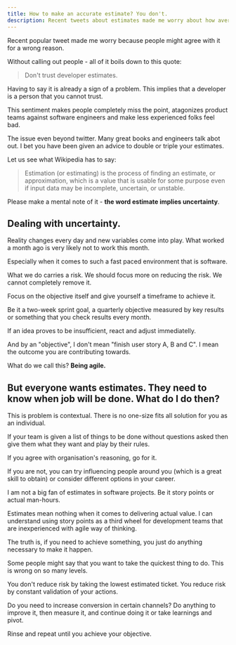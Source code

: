 ```yaml
---
title: How to make an accurate estimate? You don't.
description: Recent tweets about estimates made me worry about how average developer or team member preceives estimation.
---
```


Recent popular tweet made me worry because people might agree with it for a wrong reason.

Without calling out people - all of it boils down to this quote:

> Don't trust developer estimates.

Having to say it is already a sign of a problem. This implies that a developer is a person that you cannot trust.

This sentiment makes people completely miss the point, atagonizes product teams against software engineers and make less experienced folks feel bad.

The issue even beyond twitter. Many great books and engineers talk abot out. I bet you have been given an advice to double or triple your estimates.

Let us see what Wikipedia has to say:

> Estimation (or estimating) is the process of finding an estimate, 
> or approximation, which is a value that is usable for some purpose even if input data 
> may be incomplete, uncertain, or unstable. 

Please make a mental note of it - **the word estimate implies uncertainty**.

## Dealing with uncertainty.

Reality changes every day and new variables come into play. What worked a month ago is very likely not to work this month.

Especially when it comes to such a fast paced environment that is software.

What we do carries a risk. We should focus more on reducing the risk. We cannot completely remove it.

Focus on the objective itself and give yourself a timeframe to achieve it. 

Be it a two-week sprint goal, a quarterly objective measured by key results or something that you check results every month.

If an idea proves to be insufficient, react and adjust immediatelly.

And by an "objective", I don't mean "finish user story A, B and C". I mean the outcome you are contributing towards.

What do we call this? **Being agile.**

## But everyone wants estimates. They need to know when job will be done. What do I do then?

This is problem is contextual. There is no one-size fits all solution for you as an individual.

If your team is given a list of things to be done without questions asked then give them what they want and play by their rules.

If you agree with organisation's reasoning, go for it.

If you are not, you can try influencing people around you (which is a great skill to obtain) or consider different options in your career.

I am not a big fan of estimates in software projects. Be it story points or actual man-hours. 

Estimates mean nothing when it comes to delivering actual value. I can understand using story points as a third wheel for development teams that are inexperienced with agile way of thinking.

The truth is, if you need to achieve something, you just do anything necessary to make it happen.

Some people might say that you want to take the quickest thing to do. This is wrong on so many levels.  

You don't reduce risk by taking the lowest estimated ticket. You reduce risk by constant validation of your actions.

Do you need to increase conversion in certain channels? Do anything to improve it, then measure it, and continue doing it or take learnings and pivot. 

Rinse and repeat until you achieve your objective.